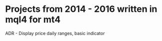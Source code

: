 # Projects from 2014 - 2016 written in mql4 for mt4
ADR - Display price daily ranges, basic indicator

